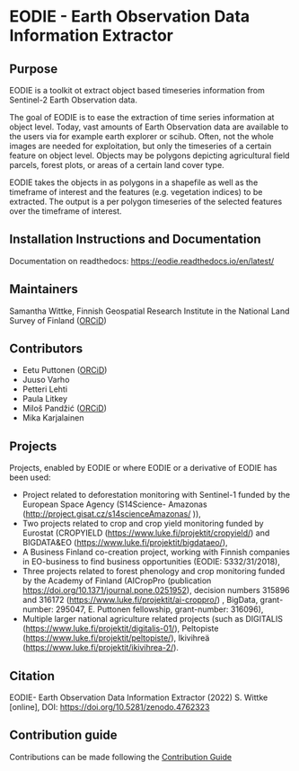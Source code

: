 # EODIE - Earth Observation Data Information Extractor 

## Purpose 

EODIE is a toolkit ot extract object based timeseries information from Sentinel-2 Earth Observation data.

The goal of EODIE is to ease the extraction of time series information at object level. Today, vast amounts of 
Earth Observation data are available to the users via for example earth explorer or scihub. Often, not the whole images 
are needed for exploitation, but only the timeseries of a certain feature on object level. Objects may be polygons depicting 
agricultural field parcels, forest plots, or areas of a certain land cover type.

EODIE takes the objects in as polygons in a shapefile as well as the timeframe of interest and the features (e.g. vegetation indices) 
to be extracted. The output is a per polygon timeseries of the selected features over the timeframe of interest.

## Installation Instructions and Documentation

Documentation on readthedocs: https://eodie.readthedocs.io/en/latest/

## Maintainers 

Samantha Wittke, Finnish Geospatial Research Institute in the National Land Survey of Finland ([ORCiD](https://orcid.org/0000-0002-9625-7235))

## Contributors

* Eetu Puttonen ([ORCiD](https://orcid.org/0000-0003-0985-4443))
* Juuso Varho
* Petteri Lehti
* Paula Litkey
* Miloš Pandžić ([ORCiD]( https://orcid.org/0000-0003-4982-2630))
* Mika Karjalainen

## Projects

Projects, enabled by EODIE or where EODIE or a derivative of EODIE has been used:

* Project related to deforestation monitoring with Sentinel-1 funded by the European Space Agency (S14Science- Amazonas (http://project.gisat.cz/s14scienceAmazonas/ )),
* Two projects related to crop and crop yield monitoring funded by Eurostat (CROPYIELD (https://www.luke.fi/projektit/cropyield/) and BIGDATA&EO (https://www.luke.fi/projektit/bigdataeo/),
* A Business Finland co-creation project, working with Finnish companies in EO-business to find business opportunities (EODIE: 5332/31/2018),
* Three projects  related to forest phenology and crop monitoring funded by the Academy of Finland (AICropPro (publication https://doi.org/10.1371/journal.pone.0251952), decision numbers 315896 and 316172  (https://www.luke.fi/projektit/ai-croppro/) , BigData, grant-number: 295047, E. Puttonen fellowship, grant-number: 316096),
* Multiple larger national agriculture related projects (such as DIGITALIS (https://www.luke.fi/projektit/digitalis-01/), Peltopiste (https://www.luke.fi/projektit/peltopiste/), Ikivihreä (https://www.luke.fi/projektit/ikivihrea-2/).

## Citation 

EODIE- Earth Observation Data Information Extractor (2022) S. Wittke [online], DOI: https://doi.org/10.5281/zenodo.4762323

## Contribution guide 

Contributions can be made following the [Contribution Guide](http://www.contribution-guide.org/) 


